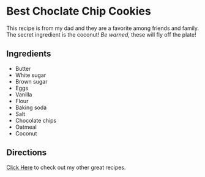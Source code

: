 ﻿# Best Choclate Chip Cookies

This recipe is from my dad and they are a favorite among friends and family. The secret ingredient is the coconut!
_Be warned_, these will fly off the plate!

## Ingredients

* Butter
* White sugar
* Brown sugar
* Eggs
* Vanilla
* Flour
* Baking soda
* Salt
* Chocolate chips
* Oatmeal
* Coconut

## Directions

[Click Here](http://allrecipes.com) to check out my other great recipes.
